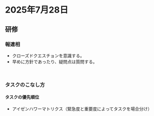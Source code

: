 # 2025年7月28日

## 研修

### 報連相
- クローズドクエスチョンを意識する。
- 早めに方針であったり、疑問点は質問する。

<br>

### タスクのこなし方

#### タスクの優先順位
- アイゼンハワーマトリクス（緊急度と重要度によってタスクを場合分け）
